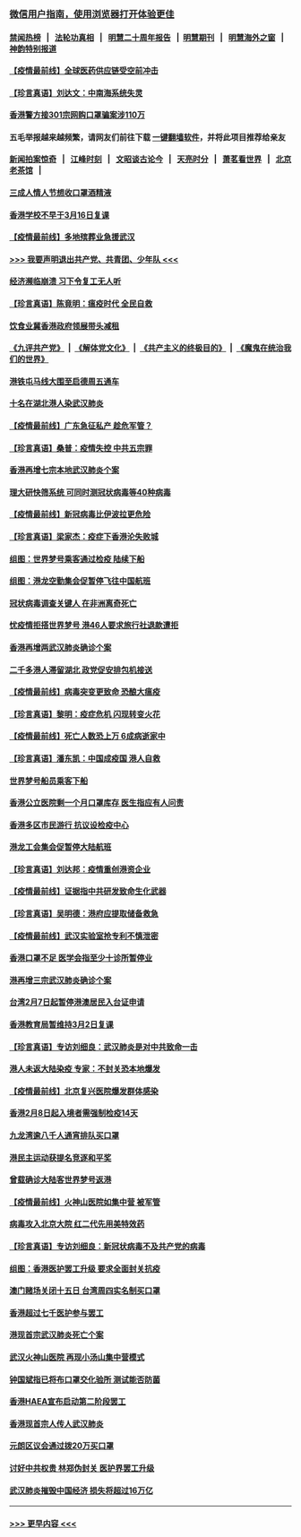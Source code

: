### [微信用户指南，使用浏览器打开体验更佳](https://github.com/gfw-breaker/banned-news1/blob/master/indexes/wechat-guide.md?t=0)
#### [禁闻热榜](热点新闻.md?t=0)  &nbsp;&nbsp;|&nbsp;&nbsp; [法轮功真相](https://github.com/gfw-breaker/truth/blob/master/README.md?t=0) &nbsp;&nbsp;|&nbsp;&nbsp; [明慧二十周年报告](https://github.com/gfw-breaker/mh-reports/blob/master/README.md?t=0) &nbsp;&nbsp;|&nbsp;&nbsp;[明慧期刊](https://github.com/gfw-breaker/mh-qikan) &nbsp;&nbsp;|&nbsp;&nbsp; [明慧海外之窗](https://github.com/gfw-breaker/mh-news/blob/master/README.md?t=0) &nbsp;&nbsp;|&nbsp;&nbsp; [神韵特别报道](https://github.com/gfw-breaker/mh-news/blob/master/shenyun.md?t=0)
#### [【疫情最前线】全球医药供应链受空前冲击](../pages/nsc415/n11869614.md?t=02150902) 
#### [【珍言真语】刘达文：中南海系统失灵](../pages/nsc415/n11869465.md?t=02150902) 
#### [香港警方接301宗网购口罩骗案涉110万](../pages/nsc415/n11867572.md?t=02150902) 
#### 五毛举报越来越频繁，请网友们前往下载 [一键翻墙软件](https://github.com/gfw-breaker/ssr-accounts)，并将此项目推荐给亲友
#### [新闻拍案惊奇](https://github.com/gfw-breaker/banned-news1/blob/master/pages/link4.md) &nbsp;&nbsp;|&nbsp;&nbsp; [江峰时刻](https://github.com/gfw-breaker/banned-news1/blob/master/pages/link4.md) &nbsp;&nbsp;|&nbsp;&nbsp; [文昭谈古论今](https://github.com/gfw-breaker/banned-news1/blob/master/pages/link4.md) &nbsp;&nbsp;|&nbsp;&nbsp; [天亮时分](https://github.com/gfw-breaker/banned-news1/blob/master/pages/link4.md) &nbsp;&nbsp;|&nbsp;&nbsp; [萧茗看世界](https://github.com/gfw-breaker/banned-news1/blob/master/pages/link4.md) &nbsp;&nbsp;|&nbsp;&nbsp; [北京老茶馆](https://github.com/gfw-breaker/banned-news1/blob/master/pages/link4.md) &nbsp;&nbsp;|&nbsp;&nbsp; 
#### [三成人情人节想收口罩酒精液](../pages/nsc415/n11867523.md?t=02150902) 
#### [香港学校不早于3月16日复课](../pages/nsc415/n11867498.md?t=02150902) 
#### [【疫情最前线】多地殡葬业急援武汉](../pages/nsc415/n11866914.md?t=02150902) 
#### [>>> 我要声明退出共产党、共青团、少年队 <<<](https://github.com/begood0513/goodnews/blob/master/quit/letter.md) 
#### [经济濒临崩溃 习下令复工无人听](../pages/nsc415/n11867269.md?t=02150902) 
#### [【珍言真语】陈竟明：瘟疫时代 全民自救](../pages/nsc415/n11866765.md?t=02150902) 
#### [饮食业冀香港政府领展带头减租](../pages/nsc415/n11864876.md?t=02150902) 
#### [《九评共产党》](https://github.com/begood0513/9ping.md/blob/master/README.md) &nbsp;|&nbsp; [《解体党文化》](../../../../jtdwh.md/blob/master/README.md)  &nbsp;|&nbsp; [《共产主义的终极目的》](../../../../gczydzjmd.md/blob/master/README.md) &nbsp;|&nbsp; [《魔鬼在统治我们的世界》](../../../../mgztzwmdsj.md/blob/master/README.md) 
#### [港铁屯马线大围至启德周五通车](../pages/nsc415/n11864842.md?t=02150902) 
#### [十名在湖北港人染武汉肺炎](../pages/nsc415/n11864807.md?t=02150902) 
#### [【疫情最前线】广东急征私产 趁危军管？](../pages/nsc415/n11864205.md?t=02150902) 
#### [【珍言真语】桑普：疫情失控 中共五宗罪](../pages/nsc415/n11864157.md?t=02150902) 
#### [香港再增七宗本地武汉肺炎个案](../pages/nsc415/n11862405.md?t=02150902) 
#### [理大研快筛系统 可同时测冠状病毒等40种病毒](../pages/nsc415/n11862376.md?t=02150902) 
#### [【疫情最前线】新冠病毒比伊波拉更危险](../pages/nsc415/n11862199.md?t=02150902) 
#### [【珍言真语】梁家杰：疫症下香港沦失败城](../pages/nsc415/n11861588.md?t=02150902) 
#### [组图：世界梦号乘客通过检疫 陆续下船](../pages/nsc415/n11858302.md?t=02150902) 
#### [组图：港龙空勤集会促暂停飞往中国航班](../pages/nsc415/n11858190.md?t=02150902) 
#### [冠状病毒调查关键人 在非洲离奇死亡](../pages/nsc415/n11859798.md?t=02150902) 
#### [忧疫情拒搭世界梦号 港46人要求旅行社退款遭拒](../pages/nsc415/n11859849.md?t=02150902) 
#### [香港再增两武汉肺炎确诊个案](../pages/nsc415/n11859833.md?t=02150902) 
#### [二千多港人滞留湖北 政党促安排包机接送](../pages/nsc415/n11859831.md?t=02150902) 
#### [【疫情最前线】病毒突变更致命 恐酿大瘟疫](../pages/nsc415/n11859604.md?t=02150902) 
#### [【珍言真语】黎明：疫症危机 闪现转变火花](../pages/nsc415/n11859199.md?t=02150902) 
#### [【疫情最前线】死亡人数恐上万 6成病逝家中](../pages/nsc415/n11856687.md?t=02150902) 
#### [【珍言真语】潘东凯：中国成疫国 港人自救](../pages/nsc415/n11856962.md?t=02150902) 
#### [世界梦号船员乘客下船](../pages/nsc415/n11856883.md?t=02150902) 
#### [香港公立医院剩一个月口罩库存 医生指应有人问责](../pages/nsc415/n11856875.md?t=02150902) 
#### [香港多区市民游行 抗议设检疫中心](../pages/nsc415/n11856866.md?t=02150902) 
#### [港龙工会集会促暂停大陆航班](../pages/nsc415/n11856840.md?t=02150902) 
#### [【珍言真语】刘达邦：疫情重创港资企业](../pages/nsc415/n11854274.md?t=02150902) 
#### [【疫情最前线】证据指中共研发致命生化武器](../pages/nsc415/n11853087.md?t=02150902) 
#### [【珍言真语】吴明德：港府应提取储备救急](../pages/nsc415/n11852734.md?t=02150902) 
#### [【疫情最前线】武汉实验室抢专利不慎泄密](../pages/nsc415/n11850310.md?t=02150902) 
#### [香港口罩不足 医学会指至少十诊所暂停业](../pages/nsc415/n11850301.md?t=02150902) 
#### [港再增三宗武汉肺炎确诊个案](../pages/nsc415/n11850328.md?t=02150902) 
#### [台湾2月7日起暂停港澳居民入台证申请](../pages/nsc415/n11850304.md?t=02150902) 
#### [香港教育局暂维持3月2日复课](../pages/nsc415/n11850260.md?t=02150902) 
#### [【珍言真语】专访刘细良：武汉肺炎是对中共致命一击](../pages/nsc415/n11849934.md?t=02150902) 
#### [港人未返大陆染疫 专家：不封关恐本地爆发](../pages/nsc415/n11848021.md?t=02150902) 
#### [【疫情最前线】北京复兴医院爆发群体感染](../pages/nsc415/n11847626.md?t=02150902) 
#### [香港2月8日起入境者需强制检疫14天](../pages/nsc415/n11847658.md?t=02150902) 
#### [九龙湾逾八千人通宵排队买口罩](../pages/nsc415/n11847647.md?t=02150902) 
#### [港民主运动获提名竞逐和平奖](../pages/nsc415/n11847633.md?t=02150902) 
#### [曾载确诊大陆客世界梦号返港](../pages/nsc415/n11847608.md?t=02150902) 
#### [【疫情最前线】火神山医院如集中营 被军管](../pages/nsc415/n11847524.md?t=02150902) 
#### [病毒攻入北京大院 红二代先用美特效药](../pages/nsc415/n11847427.md?t=02150902) 
#### [【珍言真语】专访刘细良：新冠状病毒不及共产党的病毒](../pages/nsc415/n11847164.md?t=02150902) 
#### [组图：香港医护罢工升级 要求全面封关抗疫](../pages/nsc415/n11844107.md?t=02150902) 
#### [澳门赌场关闭十五日 台湾周四实名制买口罩](../pages/nsc415/n11845083.md?t=02150902) 
#### [香港超过七千医护参与罢工](../pages/nsc415/n11845051.md?t=02150902) 
#### [港现首宗武汉肺炎死亡个案](../pages/nsc415/n11844998.md?t=02150902) 
#### [武汉火神山医院 再现小汤山集中营模式](../pages/nsc415/n11844763.md?t=02150902) 
#### [钟国斌指已将布口罩交化验所 测试能否防菌](../pages/nsc415/n11842783.md?t=02150902) 
#### [香港HAEA宣布启动第二阶段罢工](../pages/nsc415/n11842723.md?t=02150902) 
#### [香港现首宗人传人武汉肺炎](../pages/nsc415/n11842766.md?t=02150902) 
#### [元朗区议会通过拨20万买口罩](../pages/nsc415/n11842754.md?t=02150902) 
#### [讨好中共权贵 林郑伪封关 医护界罢工升级](../pages/nsc415/n11842359.md?t=02150902) 
#### [武汉肺炎摧毁中国经济 损失将超过16万亿](../pages/nsc415/n11839723.md?t=02150902) 

----
#### [ >>> 更早内容 <<< ](../indexes/nsc415-earlier.md)
